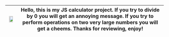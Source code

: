 <img src="https://i.imgur.com/qqKSzjs.png" width="75%"/> | Hello, this is my JS calculator project. If you try to divide by 0 you will get an annoying message. If you try to perform operations on two very large numbers you will get a cheems. Thanks for reviewing, enjoy!
:------------------------------:|:-------------------------:
